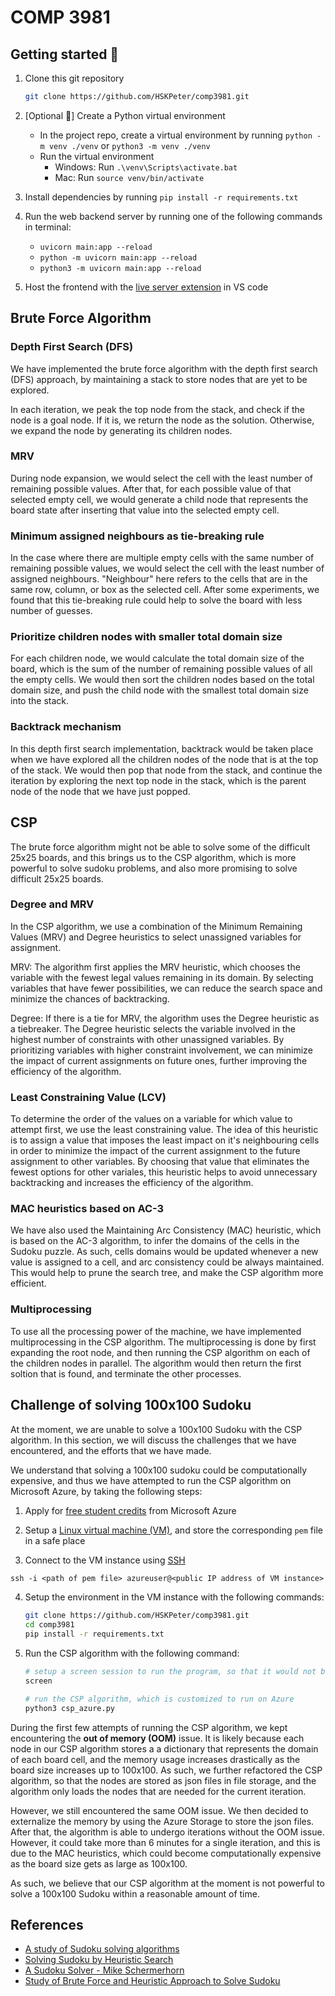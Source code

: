 # COMP 3981

## Getting started 🚀

1. Clone this git repository
   ``` sh
   git clone https://github.com/HSKPeter/comp3981.git
   ```

2. [Optional 👀] Create a Python virtual environment
   - In the project repo, create a virtual environment by running `python -m venv ./venv` or `python3 -m venv ./venv`
   - Run the virtual environment
     - Windows: Run `.\venv\Scripts\activate.bat`
     - Mac: Run `source venv/bin/activate`

3. Install dependencies by running `pip install -r requirements.txt`

4. Run the web backend server by running one of the following commands in terminal:
   - `uvicorn main:app --reload` 
   - `python -m uvicorn main:app --reload`
   - `python3 -m uvicorn main:app --reload`

5. Host the frontend with the [live server extension](https://marketplace.visualstudio.com/items?itemName=ritwickdey.LiveServer) in VS code

## Brute Force Algorithm

### Depth First Search (DFS)
We have implemented the brute force algorithm with the depth first search (DFS) approach, by maintaining a stack to store nodes that are yet to be explored.

In each iteration, we peak the top node from the stack, and check if the node is a goal node.  If it is, we return the node as the solution.  Otherwise, we expand the node by generating its children nodes.  

### MRV
During node expansion, we would select the cell with the least number of remaining possible values.  After that, for each possible value of that selected empty cell, we would generate a child node that represents the board state after inserting that value into the selected empty cell.

### Minimum assigned neighbours as tie-breaking rule
In the case where there are multiple empty cells with the same number of remaining possible values, we would select the cell with the least number of assigned neighbours.  "Neighbour" here refers to the cells that are in the same row, column, or box as the selected cell.  After some experiments, we found that this tie-breaking rule could help to solve the board with less number of guesses.

### Prioritize children nodes with smaller total domain size
For each children node, we would calculate the total domain size of the board, which is the sum of the number of remaining possible values of all the empty cells.  We would then sort the children nodes based on the total domain size, and push the child node with the smallest total domain size into the stack.

### Backtrack mechanism
In this depth first search implementation, backtrack would be taken place when we have explored all the children nodes of the node that is at the top of the stack.  We would then pop that node from the stack, and continue the iteration by exploring the next top node in the stack, which is the parent node of the node that we have just popped.


## CSP
The brute force algorithm might not be able to solve some of the difficult 25x25 boards, and this brings us to the CSP algorithm, which is more powerful to solve sudoku problems, and also more promising to solve difficult 25x25 boards.

### Degree and MRV
In the CSP algorithm, we use a combination of the Minimum Remaining Values (MRV) and Degree heuristics to select unassigned variables for assignment.

MRV: The algorithm first applies the MRV heuristic, which chooses the variable with the fewest legal values remaining in its domain. By selecting variables that have fewer possibilities, we can reduce the search space and minimize the chances of backtracking.

Degree: If there is a tie for MRV, the algorithm uses the Degree heuristic as a tiebreaker. The Degree heuristic selects the variable involved in the highest number of constraints with other unassigned variables. By prioritizing variables with higher constraint involvement, we can minimize the impact of current assignments on future ones, further improving the efficiency of the algorithm.

### Least Constraining Value (LCV)
To determine the order of the values on a variable for which value to attempt first, we use the least constraining value. The idea of this heuristic is to assign a value that imposes the least impact on it's neighbouring cells in order to minimize the impact of the current assignment to the future assignment to other variables. By choosing that value that eliminates the fewest options for other variales, this heuristic helps to avoid unnecessary backtracking and increases the efficiency of the algorithm.

### MAC heuristics based on AC-3
We have also used the Maintaining Arc Consistency (MAC) heuristic, which is based on the AC-3 algorithm, to infer the domains of the cells in the Sudoku puzzle.  As such, cells domains would be updated whenever a new value is assigned to a cell, and arc consistency could be always maintained.  This would help to prune the search tree, and make the CSP algorithm more efficient.

### Multiprocessing
To use all the processing power of the machine, we have implemented multiprocessing in the CSP algorithm. The multiprocessing is done by first expanding the root node, and then running the CSP algorithm on each of the children nodes in parallel. The algorithm would then return the first soltion that is found, and terminate the other processes.


## Challenge of solving 100x100 Sudoku
At the moment, we are unable to solve a 100x100 Sudoku with the CSP algorithm.  In this section, we will discuss the challenges that we have encountered, and the efforts that we have made.

We understand that solving a 100x100 sudoku could be computationally expensive, and thus we have attempted to run the CSP algorithm on Microsoft Azure, by taking the following steps:

1. Apply for [free student credits](https://azure.microsoft.com/en-us/free/students/) from Microsoft Azure

2. Setup a [Linux virtual machine (VM)](https://docs.microsoft.com/en-us/azure/virtual-machines/linux/quick-create-portal), and store the corresponding `pem` file in a safe place

3. Connect to the VM instance using [SSH](https://learn.microsoft.com/en-us/azure/virtual-machines/linux/ssh-from-windows#connect-to-your-vm)
``` txt
ssh -i <path of pem file> azureuser@<public IP address of VM instance>
```

4. Setup the environment in the VM instance with the following commands:
   ``` sh
   git clone https://github.com/HSKPeter/comp3981.git
   cd comp3981
   pip install -r requirements.txt
   ```

5. Run the CSP algorithm with the following command:
   ``` sh
   # setup a screen session to run the program, so that it would not be terminated when we disconnect from the VM instance
   screen

   # run the CSP algorithm, which is customized to run on Azure
   python3 csp_azure.py 
   ```

During the first few attempts of running the CSP algorithm, we kept encountering the **out of memory (OOM)** issue.  It is likely because each node in our CSP algorithm stores a a dictionary that represents the domain of each board cell, and the memory usage increases drastically as the board size increases up to 100x100.  As such, we further refactored the CSP algorithm, so that the nodes are stored as json files in file storage, and the algorithm only loads the nodes that are needed for the current iteration.  

However, we still encountered the same OOM issue.  We then decided to externalize the memory by using the Azure Storage to store the json files.  After that, the algorithm is able to undergo iterations without the OOM issue. However, it could take more than 6 minutes for a single iteration, and this is due to the MAC heuristics, which could become computationally expensive as the board size gets as large as 100x100.

As such, we believe that our CSP algorithm at the moment is not powerful to solve a 100x100 Sudoku within a reasonable amount of time.


## References
- [A study of Sudoku solving algorithms](https://www.csc.kth.se/utbildning/kth/kurser/DD143X/dkand12/Group6Alexander/report/PATRIK_BERGGREN_DAVID_NILSSON.rapport.pdf) 
- [Solving Sudoku by Heuristic Search](https://medium.com/@davidcarmel/solving-sudoku-by-heuristic-search-b0c2b2c5346e)
- [A Sudoku Solver - Mike Schermerhorn](https://www.cs.rochester.edu/u/brown/242/assts/termprojs/Sudoku09.pdf)
- [Study of Brute Force and Heuristic Approach to
Solve Sudoku](https://www.ijettcs.org/Volume4Issue5(2)/IJETTCS-2015-10-10-17.pdf)
